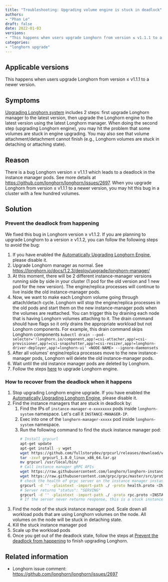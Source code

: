 ```yaml
---
title: "Troubleshooting: Upgrading volume engine is stuck in deadlock"
authors:
- "Phan Le"
draft: false
date: 2022-01-03
versions:
- "This happens when users upgrade Longhorn from version ≤ v1.1.1 to a newer version."
categories:
- "longhorn upgrade"
---
```


## Applicable versions

This happens when users upgrade Longhorn from version ≤ v1.1.1 to a newer version.

## Symptoms

[Upgrading Longhorn system](https://longhorn.io/docs/1.2.3/deploy/upgrade/) includes 2 steps: first upgrade Longhorn manager to the latest version,
then upgrade the Longhorn engine to the latest version using the latest Longhorn manager.
When doing the second step (upgrading Longhorn engine), you may hit the problem that some volumes are stuck in engine upgrading.
You may also see that volume attachment/detachment cannot finish (e.g., Longhorn volumes are stuck in detaching or attaching state).
<!-- truncate -->

## Reason

There is a bug Longhorn version ≤ v1.1.1 which leads to a deadlock in the instance manager pods.
See more details at https://github.com/longhorn/longhorn/issues/2697.
When you upgrade Longhorn from version ≤ v1.1.1 to a newer version, you may hit this bug in a cluster with a few hundred volumes.

## Solution

### Prevent the deadlock from happening

We fixed this bug in Longhorn version ≥ v1.1.2.
If you are planning to upgrade Longhorn to a version ≥ v1.1.2, you can follow the following steps to avoid the bug:

1. If you have enabled the [Automatically Upgrading Longhorn Engine](https://longhorn.io/docs/1.2.3/deploy/upgrade/auto-upgrade-engine/), please disable it.
1. Upgrade Longhorn manager as normal. See https://longhorn.io/docs/1.2.3/deploy/upgrade/longhorn-manager/
1. At this moment, there will be 2 different instance-manager versions running side by side in your cluster (1 pod for the old version and 1 new pod for the new version).
   The engine/replica processes will continue to live inside the old instance-manager pods.
1. Now, we want to make each Longhorn volume going through attach/detach cycle.
   Longhorn will stop the engine/replica processes in the old pods and start them on the new instance-manager pods when the volumes are reattached.
   You can trigger this by draining each node that is having Longhorn volumes attaching to it.
   The drain command should have flags so it only drains the appropriate workload but not Longhorn components.
   For example, this drain command skips Longhorn components `kubectl drain --pod-selector='!longhorn.io/component,app!=csi-attacher,app!=csi-provisioner,app!=csi-snapshotter,app!=csi-resizer,app!=longhorn-driver-deployer,app!=longhorn-ui' <NODE-NAME> --ignore-daemonsets`
1. After all volumes' engine/replica processes move to the new instance-manager pods, Longhorn will delete the old instance-manager pods.
1. Wait until the old instance manager pods are deleted by Longhorn.
1. Follow the steps [here](https://longhorn.io/docs/1.2.3/deploy/upgrade/auto-upgrade-engine/) to upgrade Longhorn engine.

### How to recover from the deadlock when it happens

1. Stop upgrading Longhorn engine upgrade.
   If you have enabled the [Automatically Upgrading Longhorn Engine](https://longhorn.io/docs/1.2.3/deploy/upgrade/auto-upgrade-engine/), please disable it.
1. Find the instance managers that are stuck in deadlock by:
    1. Find the IPs of `instance-manager-e-xxxxxxxx` pods inside `longhorn-system` namespace.
       Let's call it `INSTANCE-MANAGER-IP`.
    1. Exec into one of the `longhorn-manager-xxxxx` pod inside `longhorn-system` namespace.
    1. Run the following command to find the stuck instance manager pod:
        ```bash
        # Install grpcurl
        apt-get update
        apt-get install -y wget
        wget https://github.com/fullstorydev/grpcurl/releases/download/v1.8.0/grpcurl_1.8.0_linux_x86_64.tar.gz
        tar -zxvf grpcurl_1.8.0_linux_x86_64.tar.gz
        mv grpcurl /usr/local/bin/
        # Call instance manager gRPC APIs
        wget https://raw.githubusercontent.com/longhorn/longhorn-instance-manager/master/pkg/rpc/rpc.proto
        wget https://raw.githubusercontent.com/grpc/grpc/master/src/proto/grpc/health/v1/health.proto
        # check the health of grpc server on the instance manager instance-manager-e-f386c595
        grpcurl -d '' -plaintext -import-path ./ -proto health.proto <INSTANCE-MANAGER-IP>:8500 grpc.health.v1.Health/Check
        # Server returns "status": "SERVING"
        grpcurl -d '' -plaintext -import-path ./ -proto rpc.proto <INSTANCE-MANAGER-IP>:8500 ProcessManagerService/ProcessList
        # If the server never returns response, this is a stuck instance manager pod
        ```
1. Find the node of the stuck instance manager pod.
   Scale down all workload pods that are using Longhorn volumes on the node.
   All volumes on the node will be stuck in detaching state.
1. Kill the stuck instance manager pod
1. Scale up the workload pods
1. Once you get out of the deadlock state, follow the steps at [Prevent the deadlock from happening](#prevent-the-deadlock-from-happening) to finish upgrading Longhorn.

## Related information

- Longhorn issue comment: https://github.com/longhorn/longhorn/issues/2697
